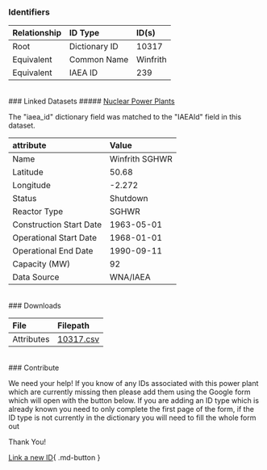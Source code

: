 ### Identifiers

| Relationship   | ID Type       | ID(s)    |
|:---------------|:--------------|:---------|
| Root           | Dictionary ID | 10317    |
| Equivalent     | Common Name   | Winfrith |
| Equivalent     | IAEA ID       | 239      |

<br>
### Linked Datasets
##### <a href="https://osuked.github.io/Power-Station-Dictionary/datasets/nuclear-power-plants">Nuclear Power Plants</a>



The "iaea_id" dictionary field was matched to the "IAEAId" field in this dataset.

| attribute               | Value          |
|:------------------------|:---------------|
| Name                    | Winfrith SGHWR |
| Latitude                | 50.68          |
| Longitude               | -2.272         |
| Status                  | Shutdown       |
| Reactor Type            | SGHWR          |
| Construction Start Date | 1963-05-01     |
| Operational Start Date  | 1968-01-01     |
| Operational End Date    | 1990-09-11     |
| Capacity (MW)           | 92             |
| Data Source             | WNA/IAEA       |


<br>
### Downloads


| File       | Filepath                                                                              |
|:-----------|:--------------------------------------------------------------------------------------|
| Attributes | [10317.csv](https://osuked.github.io/Power-Station-Dictionary/object_attrs/10317.csv) |


<br>
### Contribute

We need your help! If you know of any IDs associated with this power plant which are currently missing then please add them using the Google form which will open with the button below. If you are adding an ID type which is already known you need to only complete the first page of the form, if the ID type is not currently in the dictionary you will need to fill the whole form out

Thank You!

[Link a new ID](https://docs.google.com/forms/d/e/1FAIpQLSc5jRsQ7NgiLLXbwo9PUdwTQyuqbRwThltG56-o6NVSe7E_nw/viewform?usp=pp_url&entry.251912331=10317){ .md-button }